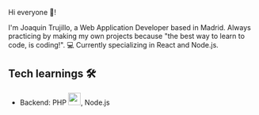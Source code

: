 Hi everyone 👋!

I'm Joaquin Trujillo, a Web Application Developer based in Madrid. Always practicing by making my own projects because "the best way to learn to code, is coding!". 💻
Currently specializing in React and Node.js.

## Tech learnings 🛠️
- Backend: PHP <img style="aspect-ratio: 1/1; width: 25px;" src="https://cdn-icons-png.flaticon.com/128/5968/5968332.png" />, Node.js <img style="aspect-ratio: 1/1; width: 15px;" src="https://static-00.iconduck.com/assets.00/node-js-icon-454x512-nztofx17.png" />
<!--
**forjoa/forjoa** is a ✨ _special_ ✨ repository because its `README.md` (this file) appears on your GitHub profile.

Here are some ideas to get you started:

- 🔭 I’m currently working on ...
- 🌱 I’m currently learning ...
- 👯 I’m looking to collaborate on ...
- 🤔 I’m looking for help with ...
- 💬 Ask me about ...
- 📫 How to reach me: ...
- 😄 Pronouns: ...
- ⚡ Fun fact: ...
-->
